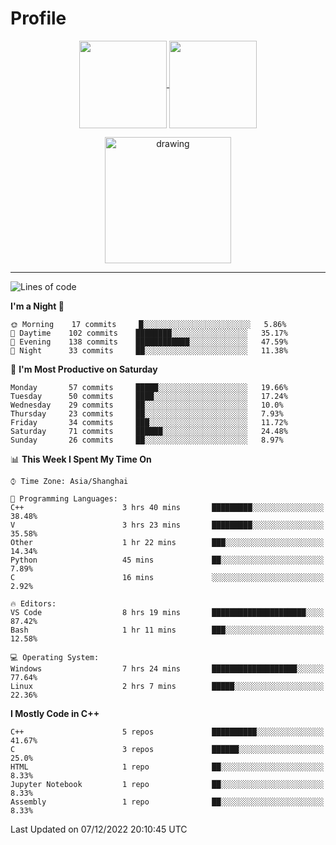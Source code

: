 # Profile

<p align="center">
  <a href="https://github.com/SourVoice">
    <img
      align="center"
      height="140em"
      src="https://github-readme-stats.vercel.app/api?username=SourVoice&show_icons=true&include_all_commits=true&count_private=true&theme=tokyonight"
    />
  </a>
  <a href="https://github.com/SourVoice">
    <img
      align="center"
      height="140em"
      src="https://github-readme-stats.vercel.app/api/top-langs/?username=SourVoice&show_icons=true&include_all_commits=true&count_private=true&layout=compact&theme=tokyonight"
    />
  </a>
</p>

<p align="center">
   <a href="https://github.com/SourVoice">
    <img
      align="center"
      height="202em"
      alt="drawing"
      src="https://activity-graph.herokuapp.com/graph?username=SourVoice&theme=react-dark"
    />
  </a>
</p>

---
<!--START_SECTION:waka-->
![Lines of code](https://img.shields.io/badge/From%20Hello%20World%20I%27ve%20Written-244%20Thousand%20lines%20of%20code-blue)

**I'm a Night 🦉** 

```text
🌞 Morning    17 commits     █░░░░░░░░░░░░░░░░░░░░░░░░   5.86% 
🌆 Daytime    102 commits    ████████░░░░░░░░░░░░░░░░░   35.17% 
🌃 Evening    138 commits    ████████████░░░░░░░░░░░░░   47.59% 
🌙 Night      33 commits     ██░░░░░░░░░░░░░░░░░░░░░░░   11.38%

```
📅 **I'm Most Productive on Saturday** 

```text
Monday       57 commits     █████░░░░░░░░░░░░░░░░░░░░   19.66% 
Tuesday      50 commits     ████░░░░░░░░░░░░░░░░░░░░░   17.24% 
Wednesday    29 commits     ██░░░░░░░░░░░░░░░░░░░░░░░   10.0% 
Thursday     23 commits     ██░░░░░░░░░░░░░░░░░░░░░░░   7.93% 
Friday       34 commits     ███░░░░░░░░░░░░░░░░░░░░░░   11.72% 
Saturday     71 commits     ██████░░░░░░░░░░░░░░░░░░░   24.48% 
Sunday       26 commits     ██░░░░░░░░░░░░░░░░░░░░░░░   8.97%

```


📊 **This Week I Spent My Time On** 

```text
⌚︎ Time Zone: Asia/Shanghai

💬 Programming Languages: 
C++                      3 hrs 40 mins       █████████░░░░░░░░░░░░░░░░   38.48% 
V                        3 hrs 23 mins       █████████░░░░░░░░░░░░░░░░   35.58% 
Other                    1 hr 22 mins        ███░░░░░░░░░░░░░░░░░░░░░░   14.34% 
Python                   45 mins             ██░░░░░░░░░░░░░░░░░░░░░░░   7.89% 
C                        16 mins             ░░░░░░░░░░░░░░░░░░░░░░░░░   2.92%

🔥 Editors: 
VS Code                  8 hrs 19 mins       █████████████████████░░░░   87.42% 
Bash                     1 hr 11 mins        ███░░░░░░░░░░░░░░░░░░░░░░   12.58%

💻 Operating System: 
Windows                  7 hrs 24 mins       ███████████████████░░░░░░   77.64% 
Linux                    2 hrs 7 mins        █████░░░░░░░░░░░░░░░░░░░░   22.36%

```

**I Mostly Code in C++** 

```text
C++                      5 repos             ██████████░░░░░░░░░░░░░░░   41.67% 
C                        3 repos             ██████░░░░░░░░░░░░░░░░░░░   25.0% 
HTML                     1 repo              ██░░░░░░░░░░░░░░░░░░░░░░░   8.33% 
Jupyter Notebook         1 repo              ██░░░░░░░░░░░░░░░░░░░░░░░   8.33% 
Assembly                 1 repo              ██░░░░░░░░░░░░░░░░░░░░░░░   8.33%

```



 Last Updated on 07/12/2022 20:10:45 UTC
<!--END_SECTION:waka-->
